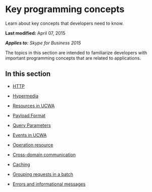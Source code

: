
# Key programming concepts
Learn about key concepts that developers need to know.

 **Last modified:** April 07, 2015

 _**Applies to:** Skype for Business 2015_

The topics in this section are intended to familiarize developers with important programming concepts that are related to applications.


## In this section


- [HTTP](HTTP.md)
 
- [Hypermedia](Hypermedia.md)
 
- [Resources in UCWA](ResourcesInUCWA.md)
 
- [Payload Format](PayloadFormat.md)
 
- [Query Parameters](QueryParameters.md)
 
- [Events in UCWA](EventsInUCWA.md)
 
- [Operation resource](OperationResource.md)
 
- [Cross-domain communication](CrossDomainCommunication.md)
 
- [Caching](Caching.md)
 
- [Grouping requests in a batch](GroupingRequestsInABatch.md)
 
- [Errors and informational messages](ErrorsAndInformationalMessages.md)
 
